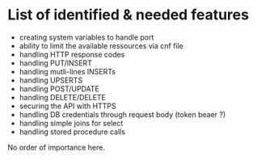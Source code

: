 # List of identified & needed features

* creating system variables to handle port
* ability to limit the available ressources via cnf file
* handling HTTP response codes
* handling PUT/INSERT
* handling mutli-lines INSERTs
* handling UPSERTS
* handling POST/UPDATE
* handling DELETE/DELETE
* securing the API with HTTPS
* handling DB credentials through request body (token beaer ?)
* handling simple joins for select
* handling stored procedure calls

No order of importance here.
